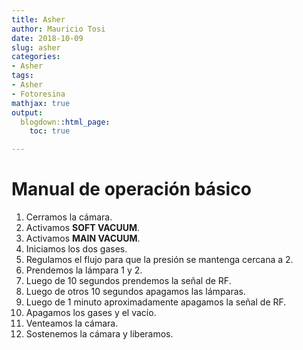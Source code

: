 ```yaml
---
title: Asher
author: Mauricio Tosi
date: 2018-10-09
slug: asher
categories:
- Asher
tags:
- Asher
- Fotoresina
mathjax: true
output:
  blogdown::html_page:
    toc: true

---
```

# Manual de operación básico

 1. Cerramos la cámara.
 2. Activamos **SOFT VACUUM**.
 3. Activamos **MAIN VACUUM**.
 4. Iniciamos los dos gases.
 5. Regulamos el flujo para que la presión se mantenga cercana a 2.
 6. Prendemos la lámpara 1 y 2.
 7. Luego de 10 segundos prendemos la señal de RF.
 8. Luego de otros 10 segundos apagamos las lámparas.
 9. Luego de 1 minuto aproximadamente apagamos la señal de RF.
10. Apagamos los gases y el vacío.
11. Venteamos la cámara.
12. Sostenemos la cámara y liberamos.